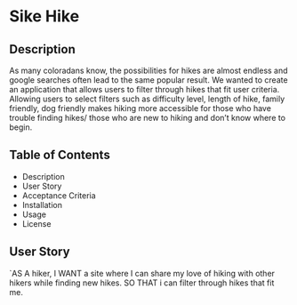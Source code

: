 # Sike Hike

## Description
As many coloradans know, the possibilities for hikes are almost endless and google searches often lead to the same popular result. We wanted to create an application that allows users to  filter through hikes that fit user criteria. Allowing users to select filters such as difficulty level, length of hike, family friendly, dog friendly makes hiking more accessible for those who have trouble finding hikes/ those who are new to hiking and don’t know where to begin.

## Table of Contents
* Description
* User Story
* Acceptance Criteria
* Installation
* Usage
* License

## User Story
`AS A hiker,
I WANT a site where I can share my love of hiking with other hikers while finding new hikes.
SO THAT i can filter through hikes that fit me.


